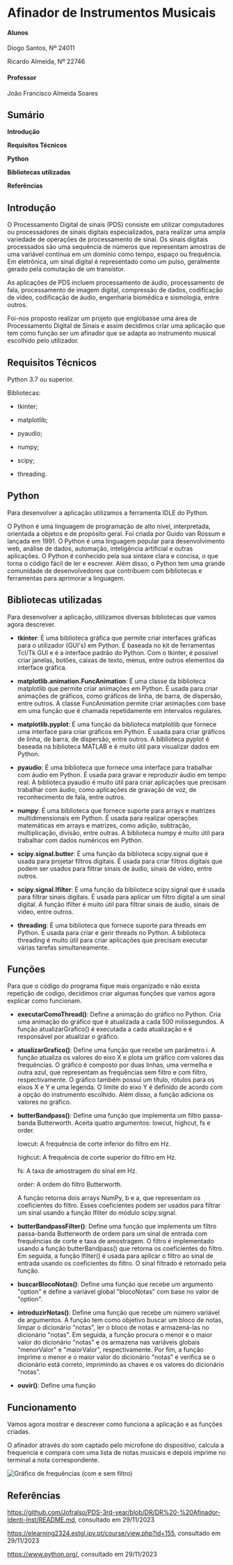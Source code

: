 # Afinador de Instrumentos Musicais

#### Alunos
Diogo Santos, Nº 24011

Ricardo Almeida, Nº 22746
#### Professor
João Francisco Almeida Soares

## Sumário

__Introdução__

__Requisitos Técnicos__

__Python__

__Bibliotecas utilizadas__

__Referências__

## Introdução
O Processamento Digital de sinais (PDS) consiste em utilizar computadores ou processadores de sinais digitais especializados, para realizar uma ampla variedade de operações de processamento de sinal. Os sinais digitais processados são uma sequência de números que representam amostras de uma variável contínua em um domínio como tempo, espaço ou frequência. Em eletrônica, um sinal digital é representado como um pulso, geralmente gerado pela comutação de um transístor. 

As aplicações de PDS incluem processamento de áudio, processamento de fala, processamento de imagem digital, compressão de dados, codificação de vídeo, codificação de áudio, engenharia biomédica e sismologia, entre outros.

Foi-nos proposto realizar um projeto que englobasse uma área de Processamento Digital de Sinais e assim decidimos criar uma aplicação que tem como função ser um afinador que se adapta ao instrumento musical escolhido pelo utilizador.

## Requisitos Técnicos
Python 3.7 ou superior.

Bibliotecas: 

- tkinter;

- matplotlib;

- pyaudio;

- numpy;

- scipy;

- threading.

## Python
Para desenvolver a aplicação utilizamos a ferramenta IDLE do Python.

O Python é uma linguagem de programação de alto nível, interpretada, orientada a objetos e de propósito geral. Foi criada por Guido van Rossum e lançada em 1991. O Python é uma linguagem popular para desenvolvimento web, análise de dados, automação, inteligência artificial e outras aplicações. O Python é conhecido pela sua sintaxe clara e concisa, o que torna o código fácil de ler e escrever. Além disso, o Python tem uma grande comunidade de desenvolvedores que contribuem com bibliotecas e ferramentas para aprimorar a linguagem.

## Bibliotecas utilizadas

Para desenvolver a aplicação, utilizamos diversas bibliotecas que vamos agora descrever.

- __tkinter__: É uma biblioteca gráfica que permite criar interfaces gráficas para o utilizador (GUI's) em Python. É baseada no kit de ferramentas Tcl/Tk GUI e é a interface padrão do Python. Com o tkinter, é possivel criar janelas, botões, caixas de texto, menus, entre outros elementos da interface gráfica.

- __matplotlib.animation.FuncAnimation__: É uma classe da biblioteca matplotlib que permite criar animações em Python. É usada para criar animações de gráficos, como gráficos de linha, de barra, de dispersão, entre outros. A classe FuncAnimation permite criar animações com base em uma função que é chamada repetidamente em intervalos regulares.

- __matplotlib.pyplot__: É uma função da biblioteca matplotlib que fornece uma interface para criar gráficos em Python. É usada para criar gráficos de linha, de barra, de dispersão, entre outros. A biblioteca pyplot é baseada na biblioteca MATLAB e é muito útil para visualizar dados em Python.

- __pyaudio__: É uma biblioteca que fornece uma interface para trabalhar com áudio em Python. É usada para gravar e reproduzir áudio em tempo real. A biblioteca pyaudio é muito útil para criar aplicações que precisam trabalhar com áudio, como aplicações de gravação de voz, de reconhecimento de fala, entre outros.

- __numpy__: É uma biblioteca que fornece suporte para arrays e matrizes multidimensionais em Python. É usada para realizar operações matemáticas em arrays e matrizes, como adição, subtração, multiplicação, divisão, entre outras. A biblioteca numpy é muito útil para trabalhar com dados numéricos em Python.

- __scipy.signal.butter__: É uma função da biblioteca scipy.signal que é usada para projetar filtros digitais. É usada para criar filtros digitais que podem ser usados para filtrar sinais de áudio, sinais de vídeo, entre outros.


- __scipy.signal.lfilter__: É uma função da biblioteca scipy.signal que é usada para filtrar sinais digitais. É usada para aplicar um filtro digital a um sinal digital. A função lfilter é muito útil para filtrar sinais de áudio, sinais de vídeo, entre outros.

- __threading__: É uma biblioteca que fornece suporte para threads em Python. É usada para criar e gerir threads no Python. A biblioteca threading é muito útil para criar aplicações que precisam executar várias tarefas simultaneamente.

## Funções 

Para que o código do programa fique mais organizado e não exista repetição de codigo, decidimos criar algumas funções que vamos agora explicar como funcionam.

- __executarComoThread()__: Define a animação do gráfico no Python. Cria uma animação do gráfico que é atualizada a cada 500 milissegundos. A função atualizarGrafico() é executada a cada atualização e é responsável por atualizar o gráfico.

- __atualizarGrafico()__: Define uma função que recebe um parâmetro i. A função atualiza os valores do eixo X e plota um gráfico com valores das frequências. O gráfico é composto por duas linhas, uma vermelha e outra azul, que representam as frequências sem filtro e com filtro, respectivamente. O gráfico também possui um título, rótulos para os eixos X e Y e uma legenda. O limite do eixo Y é definido de acordo com a opção do instrumento escolhido. Além disso, a função adiciona os valores no gráfico.

- __butterBandpass()__: Define uma função que implementa um filtro passa-banda Butterworth. Aceita quatro argumentos: lowcut, highcut, fs e order.

    lowcut: A frequência de corte inferior do filtro em Hz.

    highcut: A frequência de corte superior do filtro em Hz.

    fs: A taxa de amostragem do sinal em Hz.

    order: A ordem do filtro Butterworth. 

    A função retorna dois arrays NumPy, b e a, que representam os coeficientes do filtro. Esses coeficientes podem ser usados para filtrar um sinal usando a          função   lfilter do módulo scipy.signal.

- __butterBandpassFilter()__: Define uma função que implementa um filtro passa-banda Butterworth de ordem para um sinal de entrada com frequências de corte  e taxa de amostragem. O filtro é implementado usando a função butterBandpass() que retorna os coeficientes do filtro. Em seguida, a função lfilter() é usada para aplicar o filtro ao sinal de entrada usando os coeficientes do filtro. O sinal filtrado é retornado pela função.

- __buscarBlocoNotas()__: Define uma função que recebe um argumento "option" e define a variável global "blocoNotas" com base no valor de "option".

- __introduzirNotas()__: Define uma função que recebe um número variável de argumentos. A função tem como objetivo buscar um bloco de notas, limpar o dicionário "notas", ler o bloco de notas e armazená-las no dicionário "notas". Em seguida, a função procura o menor e o maior valor do dicionário "notas" e os armazena nas variáveis globais "menorValor" e "maiorValor", respectivamente. Por fim, a função imprime o menor e o maior valor do dicionário "notas" e verifica se o dicionário está correto, imprimindo as chaves e os valores do dicionário "notas".

- __ouvir()__: Define uma função

## Funcionamento

Vamos agora mostrar e descrever como funciona a aplicação e as funções criadas.

O afinador através do som captado pelo microfone do dispositivo, calcula a frequencia e compara com uma lista de notas musicais e depois imprime no terminal a nota correspondente.

![Gráfico de frequências (com e sem filtro)](https://github.com/Jofralso/PDS-3rd-year/blob/DR/DR%20-%20Afinador-Identi-Inst/Grafico.png)

## Referências

https://github.com/Jofralso/PDS-3rd-year/blob/DR/DR%20-%20Afinador-Identi-Inst/README.md, consultado em 29/11/2023

https://elearning2324.estgl.ipv.pt/course/view.php?id=155, consultado em 29/11/2023

https://www.python.org/, consultado em 29/11/2023
